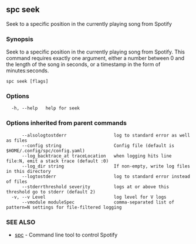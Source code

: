 ## spc seek

Seek to a specific position in the currently playing song from Spotify

### Synopsis

Seek to a specific position in the currently playing song from Spotify. This command requires
exactly one argument, either a number between 0 and the length of the song in seconds, or a timestamp in
the form of minutes:seconds.

```
spc seek [flags]
```

### Options

```
  -h, --help   help for seek
```

### Options inherited from parent commands

```
      --alsologtostderr                  log to standard error as well as files
      --config string                    Config file (default is $HOME/.config/spc/config.yaml)
      --log_backtrace_at traceLocation   when logging hits line file:N, emit a stack trace (default :0)
      --log_dir string                   If non-empty, write log files in this directory
      --logtostderr                      log to standard error instead of files
      --stderrthreshold severity         logs at or above this threshold go to stderr (default 2)
  -v, --v Level                          log level for V logs
      --vmodule moduleSpec               comma-separated list of pattern=N settings for file-filtered logging
```

### SEE ALSO

* [spc](spc.md)	 - Command line tool to control Spotify

